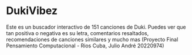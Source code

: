 # DukiVibez
Este es un buscador interactivo de 151 canciones de Duki. Puedes ver que tan positiva o negativa es su letra, comentarios resaltados, recomendaciones de canciones similares y mucho mas (Proyecto Final Pensamiento Computacional - Rios Cuba, Julio André 20220974) 

